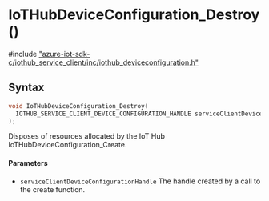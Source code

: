 # IoTHubDeviceConfiguration_Destroy()

\#include ["azure-iot-sdk-c/iothub_service_client/inc/iothub_deviceconfiguration.h"](../iot-c-ref-iothub-deviceconfiguration-h.md)  

## Syntax

```C
void IoTHubDeviceConfiguration_Destroy(
  IOTHUB_SERVICE_CLIENT_DEVICE_CONFIGURATION_HANDLE	serviceClientDeviceConfigurationHandle
);

```

Disposes of resources allocated by the IoT Hub IoTHubDeviceConfiguration_Create.

#### Parameters
* `serviceClientDeviceConfigurationHandle` The handle created by a call to the create function.

